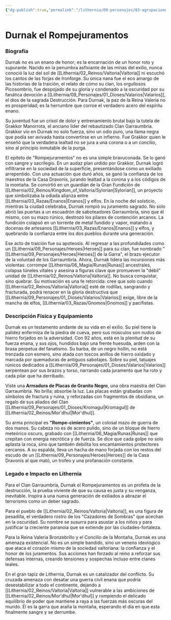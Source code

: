 ```yaml
---
{"dg-publish":true,"permalink":"/lithernia/09-personajes/03-agrupaciones/clan-garraumbria/durnak-el-rompejuramentos/","tags":["lithernia","personajes","Clan Garraumbría","Valtoria","Enano","Antagonista"]}
---
```


# Durnak el Rompejuramentos

### Biografía

Durnak no es un enano de honor; es la encarnación de un honor roto y supurante. Nacido en la penumbra asfixiante de las minas del exilio, nunca conoció la luz del sol de [[Lithernia/02_Reinos/Valtoria\|Valtoria]] ni escuchó los cantos de las forjas de Ironforge. Su única nana fue el eco amargo de las historias de la traición, el relato de cómo su clan, los orgullosos Picosombrío, fue despojado de su gloria y condenado a la oscuridad por su fanática devoción a [[Lithernia/09_Personajes/01_Dioses/Valarios\|Valarios]], el dios de la sagrada Destrucción. Para Durnak, la paz de la Reina Valeria no es prosperidad; es la herrumbre que corroe el verdadero acero del espíritu enano.

Su juventud fue un crisol de dolor y entrenamiento brutal bajo la tutela de Grakkor Manorrota, el anciano líder del rebautizado Clan Garraumbría. Grakkor vio en Durnak no solo fuerza, sino un odio puro, una llama negra que podía ser avivada hasta convertirse en un infierno. Fue Grakkor quien le enseñó que la verdadera lealtad no se jura a una corona o a un concilio, sino al principio inmutable de la purga.

El epíteto de "Rompejuramentos" no es una simple bravuconada. Se lo ganó con sangre y sacrilegio. En un audaz plan urdido por Grakkor, Durnak logró infiltrarse en la sociedad de la superficie, presentándose como un exiliado arrepentido. Con una actuación que duró años, se ganó la confianza de los maestros de la Casa Dravonis, jurando lealtad a la corona y a los códigos de la montaña. Se convirtió en un guardián de la Gran Fundición de [[Lithernia/02_Reinos/Kingdom_of_Valtoria/Sylorian\|Sylorian]], un proyecto que simbolizaba la odiada alianza entre [[Lithernia/03_Razas/Enanos\|Enanos]] y elfos. En la noche del solsticio, mientras la ciudad celebraba, Durnak rompió su juramento sagrado. No solo abrió las puertas a un escuadrón de saboteadores Garraumbría, sino que él mismo, con su mazo rúnico, destrozó los pilares de contención arcanos. La fundición colapsó en un torrente de metal fundido y vapor, matando a docenas de artesanos [[Lithernia/03_Razas/Enanos\|Enanos]] y elfos, y quebrando la confianza entre los dos pueblos durante una generación.

Ese acto de traición fue su apoteosis. Al regresar a las profundidades como un [[Lithernia/09_Personajes/Heroes\|Heroes]] para su clan, fue nombrado "[[Lithernia/09_Personajes/Heroes\|Heroes]] de la Garra", el brazo ejecutor de la voluntad de los Garraumbría. Ahora, Durnak lidera las incursiones más violentas: corrompe [[Lithernia/06_Magia/Runas\|Runas]] ancestrales, colapsa túneles vitales y asesina a figuras clave que promueven la "débil" unidad de [[Lithernia/02_Reinos/Valtoria\|Valtoria]]. No busca conquistar, sino quebrar. Su motivación es una fe retorcida: cree que solo cuando [[Lithernia/02_Reinos/Valtoria\|Valtoria]] esté de rodillas, sangrando y fracturada, podrá renacer en la gloria destructiva que [[Lithernia/09_Personajes/01_Dioses/Valarios\|Valarios]] exige, libre de la mancha de elfos, [[Lithernia/03_Razas/Gnomos\|Gnomos]] y pacifistas.

### Descripción Física y Equipamiento

Durnak es un testamento andante de su vida en el exilio. Su piel tiene la palidez enfermiza de la piedra de cueva, pero sus músculos son nudos de hierro forjados en la adversidad. Con 92 años, está en la plenitud de su fuerza enana, y sus ojos, hundidos bajo una frente huesuda, arden con la brasa perpetua del fanatismo. Su barba, de un negro hollín, no está trenzada con esmero, sino atada con toscos anillos de hierro oxidado y marcada por quemaduras de antiguos sabotajes. Sobre su piel, tatuajes rúnicos dedicados a [[Lithernia/09_Personajes/01_Dioses/Valarios\|Valarios]] serpentean por sus brazos y torso, narrando cada juramento que ha roto y cada pilar que ha derribado.

Viste una **Armadura de Placas de Granito Negro**, una obra maestra del Clan Garraumbría. No brilla; absorbe la luz. Las placas están grabadas con símbolos de fractura y ruina, y reforzadas con fragmentos de obsidiana, un regalo de sus aliados del Clan [[Lithernia/09_Personajes/01_Dioses/Kromagul\|Kromagul]] de [[Lithernia/02_Reinos/Mor'dhul\|Mor'dhul]].

Su arma principal es **"Rompe-cimientos"**, un colosal mazo de guerra de dos manos. Su cabeza no es de acero pulido, sino de un bloque de hierro meteórico oscuro, grabado con [[Lithernia/06_Magia/Runas\|Runas]] que crepitan con energía necrótica y de fuerza. Se dice que cada golpe no solo aplasta la roca, sino que también debilita los encantamientos protectores cercanos. A su espalda, lleva un hacha de mano forjada con los restos del escudo de un [[Lithernia/09_Personajes/Heroes\|Heroes]] de la Casa Dravonis al que mató, un trofeo y una profanación constante.

### Legado e Impacto en Lithernia

Para el Clan Garraumbría, Durnak el Rompejuramentos es un profeta de la destrucción, la prueba viviente de que su causa es justa y su venganza, inevitable. Inspira a una nueva generación de exiliados a abrazar el terrorismo como un deber sagrado.

Para el pueblo de [[Lithernia/02_Reinos/Valtoria\|Valtoria]], es una figura de pesadilla, el verdadero rostro de los "Cazadores de Sombras" que acechan en la oscuridad. Su nombre se susurra para asustar a los niños y para justificar la creciente paranoia que se extiende por las ciudades-fortaleza.

Para la Reina Valeria Bronzebrillo y el Concilio de la Montaña, Durnak es una amenaza existencial. No es un simple bandido, sino un veneno ideológico que ataca el corazón mismo de la sociedad valtoriana: la confianza y el honor de los juramentos. Sus acciones han forzado al reino a reforzar sus defensas internas, creando tensiones y sospechas incluso entre clanes leales.

En el gran tapiz de Lithernia, Durnak es un catalizador del conflicto. Su cruzada amenaza con desatar una guerra civil enana que podría desestabilizar a todo el continente, dejando a [[Lithernia/02_Reinos/Valtoria\|Valtoria]] vulnerable a las ambiciones de [[Lithernia/02_Reinos/Mor'dhul\|Mor'dhul]] y rompiendo el delicado equilibrio de poder que mantiene a raya a las fuerzas más oscuras del mundo. Él es la garra que araña la montaña, esperando el día en que esta finalmente sangre y se derrumbe.
